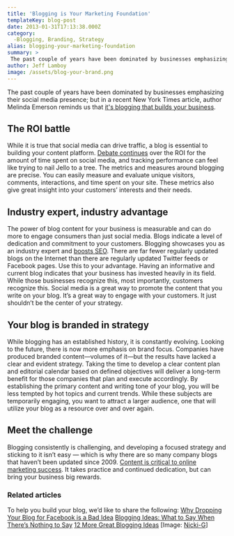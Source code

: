 ```yaml
---
title: 'Blogging is Your Marketing Foundation'
templateKey: blog-post
date: 2013-01-31T17:13:38.000Z
category: 
  -Blogging, Branding, Strategy
alias: blogging-your-marketing-foundation
summary: > 
 The past couple of years have been dominated by businesses emphasizing their social media presence; but in a recent New York Times article, author Melinda Emerson reminds us that it's blogging that builds your business.
author: Jeff Lamboy
image: /assets/blog-your-brand.png
---
```


The past couple of years have been dominated by businesses emphasizing their social media presence; but in a recent New York Times article, author Melinda Emerson reminds us that [it's blogging that builds your business](http://boss.blogs.nytimes.com/2012/06/22/blogging-to-build-your-business/).

The ROI battle
--------------

While it is true that social media can drive traffic, a blog is essential to building your content platform. [Debate continues](http://www.clickz.com/clickz/column/2221153/finding-the-roi-in-social-media-no-silver-bullet) over the ROI for the amount of time spent on social media, and tracking performance can feel like trying to nail Jello to a tree. The metrics and measures around blogging are precise. You can easily measure and evaluate unique visitors, comments, interactions, and time spent on your site. These metrics also give great insight into your customers’ interests and their needs.

Industry expert, industry advantage
-----------------------------------

The power of blog content for your business is measurable and can do more to engage consumers than just social media. Blogs indicate a level of dedication and commitment to your customers. Blogging showcases you as an industry expert and [boosts SEO](/blog/09/11/2012/we-don-t-do-seo). There are far fewer regularly updated blogs on the Internet than there are regularly updated Twitter feeds or Facebook pages. Use this to your advantage. Having an informative and current blog indicates that your business has invested heavily in its field. While those businesses recognize this, most importantly, customers recognize this. Social media is a great way to promote the content that you write on your blog. It’s a great way to engage with your customers. It just shouldn’t be the center of your strategy.

Your blog is branded in strategy
--------------------------------

While blogging has an established history, it is constantly evolving. Looking to the future, there is now more emphasis on brand focus. Companies have produced branded content—volumes of it—but the results have lacked a clear and evident strategy. Taking the time to develop a clear content plan and editorial calendar based on defined objectives will deliver a long-term benefit for those companies that plan and execute accordingly. By establishing the primary content and writing tone of your blog, you will be less tempted by hot topics and current trends. While these subjects are temporarily engaging, you want to attract a larger audience, one that will utilize your blog as a resource over and over again.

Meet the challenge
------------------

Blogging consistently is challenging, and developing a focused strategy and sticking to it isn’t easy — which is why there are so many company blogs that haven’t been updated since 2009. [Content is critical to online marketing success](/blog/10/11/2011/biggest-reason-your-inbound-marketing-strategy-failing). It takes practice and continued dedication, but can bring your business big rewards.

### Related articles

To help you build your blog, we’d like to share the following: [Why Dropping Your Blog for Facebook is a Bad Idea](/blog/04/30/2012/why-dropping-your-blog-facebook-bad-idea) [Blogging Ideas: What to Say When There’s Nothing to Say](/blog/04/25/2011/blogging-ideas-what-say-when-theres-nothing-say) [12 More Great Blogging Ideas](/blog/05/02/2011/12-more-great-blogging-ideas) \[Image: [Nicki-G](http://www.flickr.com/photos/nixit/68597213/)\]